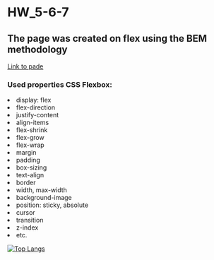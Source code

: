# HW_5-6-7

## The page was created on flex using the BEM methodology
[Link to pade](https://leonidzhukovets.github.io/HW_5-6-7/)
<br>
### Used properties CSS Flexbox:
<li>display: flex
<li>flex-direction
<li>justify-content
<li>align-items
<li>flex-shrink
<li>flex-grow
<li>flex-wrap
<li>margin
<li>padding
<li>box-sizing
<li>text-align
<li>border
<li>width, max-width
<li>background-image
<li>position: sticky, absolute
<li>cursor
<li>transition
<li>z-index
<li>etc.
<br>

[![Top Langs](https://github-readme-stats.vercel.app/api/top-langs/?username=LeonidZhukovets)](https://github.com/LeonidZhukovets)
